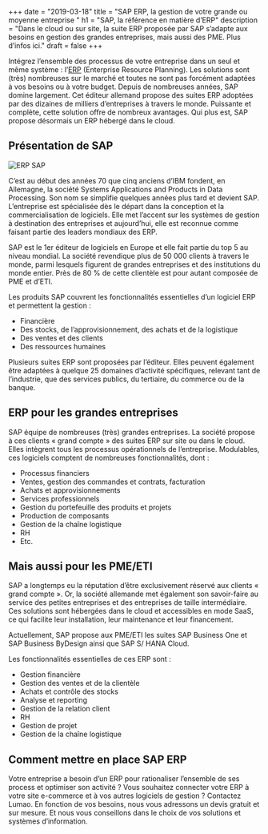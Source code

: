 +++
date = "2019-03-18"
title = "SAP ERP, la gestion de votre grande ou moyenne entreprise "
h1 = "SAP, la référence en matière d’ERP"
description = "Dans le cloud ou sur site, la suite ERP proposée par SAP s’adapte aux besoins en gestion des grandes entreprises, mais aussi des PME. Plus d’infos ici."
draft = false
+++

Intégrez l’ensemble des processus de votre entreprise dans un seul et même système : l’[ERP](/ecommerce/cms/magento/erp/) (Enterprise Resource Planning). Les solutions sont (très) nombreuses sur le marché et toutes ne sont pas forcément adaptées à vos besoins ou à votre budget. Depuis de nombreuses années, SAP domine largement. Cet éditeur allemand propose des suites ERP adoptées par des dizaines de milliers d’entreprises à travers le monde. Puissante et complète, cette solution offre de nombreux avantages. Qui plus est, SAP propose désormais un ERP hébergé dans le cloud.

## Présentation de SAP

<img class="animate zoomIn margin-auto" src="/images/erp/SAP_AG_logo.gif" alt="ERP SAP" />

C’est au début des années 70 que cinq anciens d’IBM fondent, en Allemagne, la société Systems Applications and Products in Data Processing. Son nom se simplifie quelques années plus tard et devient SAP. L’entreprise est spécialisée dès le départ dans la conception et la commercialisation de logiciels. Elle met l’accent sur les systèmes de gestion à destination des entreprises et aujourd’hui, elle est reconnue comme faisant partie des leaders mondiaux des ERP.

SAP est le 1er éditeur de logiciels en Europe et elle fait partie du top 5 au niveau mondial. La société revendique plus de 50 000 clients à travers le monde, parmi lesquels figurent de grandes entreprises et des institutions du monde entier. Près de 80 % de cette clientèle est pour autant composée de PME et d’ETI.

Les produits SAP couvrent les fonctionnalités essentielles d’un logiciel ERP et permettent la gestion :

-	Financière
-	Des stocks, de l’approvisionnement, des achats et de la logistique
-	Des ventes et des clients
-	Des ressources humaines

Plusieurs suites ERP sont proposées par l’éditeur. Elles peuvent également être adaptées à quelque 25 domaines d’activité spécifiques, relevant tant de l’industrie, que des services publics, du tertiaire, du commerce ou de la banque.

## ERP pour les grandes entreprises

SAP équipe de nombreuses (très) grandes entreprises. La société propose à ces clients « grand compte » des suites ERP sur site ou dans le cloud. Elles intègrent tous les processus opérationnels de l’entreprise. Modulables, ces logiciels comptent de nombreuses fonctionnalités, dont : 

-	Processus financiers
-	Ventes, gestion des commandes et contrats, facturation
-	Achats et approvisionnements
-	Services professionnels
-	Gestion du portefeuille des produits et projets
-	Production de composants
-	Gestion de la chaîne logistique
-	RH
-	Etc.

## Mais aussi pour les PME/ETI

SAP a longtemps eu la réputation d’être exclusivement réservé aux clients « grand compte ». Or, la société allemande met également son savoir-faire au service des petites entreprises et des entreprises de taille intermédiaire. Ces solutions sont hébergées dans le cloud et accessibles en mode SaaS, ce qui facilite leur installation, leur maintenance et leur financement.

Actuellement, SAP propose aux PME/ETI les suites SAP Business One et SAP Business ByDesign ainsi que SAP S/ HANA Cloud.

Les fonctionnalités essentielles de ces ERP sont : 

-	Gestion financière
-	Gestion des ventes et de la clientèle
-	Achats et contrôle des stocks
-	Analyse et reporting
-	Gestion de la relation client
-	RH
-	Gestion de projet
-	Gestion de la chaîne logistique

## Comment mettre en place SAP ERP

Votre entreprise a besoin d’un ERP pour rationaliser l’ensemble de ses process et optimiser son activité ? Vous souhaitez connecter votre ERP à votre site e-commerce et à vos autres logiciels de gestion ? Contactez Lumao. En fonction de vos besoins, nous vous adressons un devis gratuit et sur mesure. Et nous vous conseillons dans le choix de vos solutions et systèmes d’information.